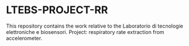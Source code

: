 # LTEBS-PROJECT-RR
This repository contains the work relative to the Laboratorio di tecnologie elettroniche e biosensori. Project: respiratory rate extraction from accelerometer.
